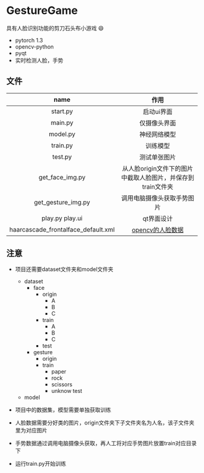 # GestureGame
具有人脸识别功能的剪刀石头布小游戏 :smile:
- pytorch 1.3 
- opencv-python
- pyqt
- 实时检测人脸，手势
## 文件  

name | 作用 
:-:|:-:
start.py | 启动ui界面
main.py | 仅摄像头界面
model.py | 神经网络模型
train.py | 训练模型
test.py | 测试单张图片
get_face_img.py | 从人脸origin文件下的图片中截取人脸图片，并保存到train文件夹
get_gesture_img.py | 调用电脑摄像头获取手势图片
play.py play.ui | qt界面设计
haarcascade_frontalface_default.xml | [opencv的人脸数据](https://github.com/opencv/opencv/blob/master/data/haarcascades/haarcascade_frontalface_default.xml)

## 注意
- 项目还需要dataset文件夹和model文件夹
    - dataset
        - face
            - origin
                - A
                - B
                - C
            - train
                - A 
                - B
                - C
            - test
        - gesture
            - origin
            - train
                - paper
                - rock
                - scissors
                - unknow
            test
    - model

- 项目中的数据集，模型需要单独获取训练
- 人脸数据需要分好类的图片，origin文件夹下子文件夹名为人名，该子文件夹里为对应图片
- 手势数据通过调用电脑摄像头获取，再人工将对应手势图片放置train对应目录下
- 运行train.py开始训练

